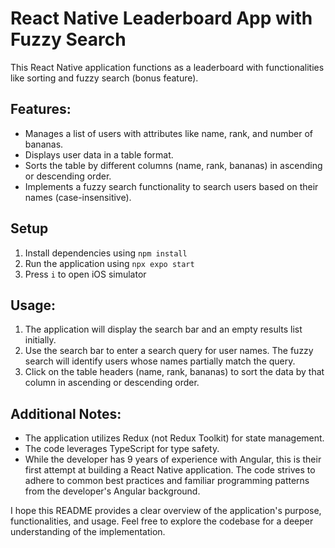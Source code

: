# React Native Leaderboard App with Fuzzy Search

This React Native application functions as a leaderboard with functionalities like sorting and fuzzy search (bonus feature).

## Features:

- Manages a list of users with attributes like name, rank, and number of bananas.
- Displays user data in a table format.
- Sorts the table by different columns (name, rank, bananas) in ascending or descending order.
- Implements a fuzzy search functionality to search users based on their names (case-insensitive).

## Setup

1. Install dependencies using `npm install` 
2. Run the application using `npx expo start`
3. Press `i` to open iOS simulator

## Usage:

1. The application will display the search bar and an empty results list initially.
2. Use the search bar to enter a search query for user names. The fuzzy search will identify users whose names partially match the query.
3. Click on the table headers (name, rank, bananas) to sort the data by that column in ascending or descending order.

## Additional Notes:

- The application utilizes Redux (not Redux Toolkit) for state management.
- The code leverages TypeScript for type safety.
- While the developer has 9 years of experience with Angular, this is their first attempt at building a React Native application. The code strives to adhere to common best practices and familiar programming patterns from the developer's Angular background.

I hope this README provides a clear overview of the application's purpose, functionalities, and usage. Feel free to explore the codebase for a deeper understanding of the implementation.